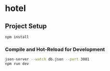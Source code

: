 # hotel

## Project Setup

```sh
npm install
```

### Compile and Hot-Reload for Development

```sh
json-server --watch db.json --port 3001
npm run dev
```